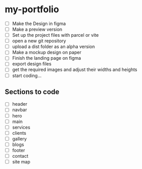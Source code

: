 # my-portfolio
- [ ] Make the Design in figma
- [ ] Make a preview version
- [ ] Set up the project files with parcel or vite
- [ ] open a new git repository
- [ ] upload a dist folder as an alpha version
- [ ] Make a mockup design on paper
- [ ] Finish the landing page on figma
- [ ] export design files
- [ ] get the required images and adjust their widths and heights
- [ ] start coding...

## Sections to code
* [ ] header
* [ ] navbar
* [ ] hero
* [ ] main
* [ ] services
* [ ] clients
* [ ] gallery
* [ ] blogs
* [ ] footer
* [ ] contact
* [ ] site map
